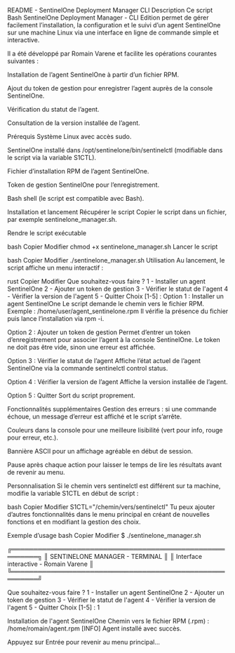README - SentinelOne Deployment Manager CLI
Description
Ce script Bash SentinelOne Deployment Manager - CLI Edition permet de gérer facilement l’installation, la configuration et le suivi d’un agent SentinelOne sur une machine Linux via une interface en ligne de commande simple et interactive.

Il a été développé par Romain Varene et facilite les opérations courantes suivantes :

Installation de l’agent SentinelOne à partir d’un fichier RPM.

Ajout du token de gestion pour enregistrer l’agent auprès de la console SentinelOne.

Vérification du statut de l’agent.

Consultation de la version installée de l’agent.

Prérequis
Système Linux avec accès sudo.

SentinelOne installé dans /opt/sentinelone/bin/sentinelctl (modifiable dans le script via la variable S1CTL).

Fichier d’installation RPM de l’agent SentinelOne.

Token de gestion SentinelOne pour l’enregistrement.

Bash shell (le script est compatible avec Bash).

Installation et lancement
Récupérer le script
Copier le script dans un fichier, par exemple sentinelone_manager.sh.

Rendre le script exécutable

bash
Copier
Modifier
chmod +x sentinelone_manager.sh
Lancer le script

bash
Copier
Modifier
./sentinelone_manager.sh
Utilisation
Au lancement, le script affiche un menu interactif :

rust
Copier
Modifier
Que souhaitez-vous faire ?
1 - Installer un agent SentinelOne
2 - Ajouter un token de gestion
3 - Vérifier le statut de l'agent
4 - Vérifier la version de l'agent
5 - Quitter
Choix [1-5] :
Option 1 : Installer un agent SentinelOne
Le script demande le chemin vers le fichier RPM.
Exemple : /home/user/agent_sentinelone.rpm
Il vérifie la présence du fichier puis lance l’installation via rpm -i.

Option 2 : Ajouter un token de gestion
Permet d’entrer un token d’enregistrement pour associer l’agent à la console SentinelOne.
Le token ne doit pas être vide, sinon une erreur est affichée.

Option 3 : Vérifier le statut de l’agent
Affiche l’état actuel de l’agent SentinelOne via la commande sentinelctl control status.

Option 4 : Vérifier la version de l’agent
Affiche la version installée de l’agent.

Option 5 : Quitter
Sort du script proprement.

Fonctionnalités supplémentaires
Gestion des erreurs : si une commande échoue, un message d’erreur est affiché et le script s’arrête.

Couleurs dans la console pour une meilleure lisibilité (vert pour info, rouge pour erreur, etc.).

Bannière ASCII pour un affichage agréable en début de session.

Pause après chaque action pour laisser le temps de lire les résultats avant de revenir au menu.

Personnalisation
Si le chemin vers sentinelctl est différent sur ta machine, modifie la variable S1CTL en début de script :

bash
Copier
Modifier
S1CTL="/chemin/vers/sentinelctl"
Tu peux ajouter d’autres fonctionnalités dans le menu principal en créant de nouvelles fonctions et en modifiant la gestion des choix.

Exemple d’usage
bash
Copier
Modifier
$ ./sentinelone_manager.sh

╔════════════════════════════════════════════════════════╗
║             SENTINELONE MANAGER - TERMINAL             ║
║        Interface interactive - Romain Varene           ║
╚════════════════════════════════════════════════════════╝

Que souhaitez-vous faire ?
1 - Installer un agent SentinelOne
2 - Ajouter un token de gestion
3 - Vérifier le statut de l'agent
4 - Vérifier la version de l'agent
5 - Quitter
Choix [1-5] : 1

Installation de l'agent SentinelOne
Chemin vers le fichier RPM (.rpm) : /home/romain/agent.rpm
[INFO] Agent installé avec succès.

Appuyez sur Entrée pour revenir au menu principal...
